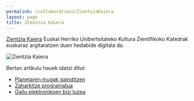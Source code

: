 ```yaml
---
permalink: /collaborations/ZientziaKaiera
layout: page
title: Zientzia Kaiera
---
```

[Zientzia Kaiera](https://zientziakaiera.eus/) Euskal Herriko Unibertsitateko Kultura Zientifikoko Katedrak euskaraz argitaratzen duen hedabide digitala da. 
 
![Zientzia Kaiera](https://zientziakaiera.eus/app/uploads/2013/09/logo-kz_twitter.png)
  
Bertan artikulu hauek idatzi ditut:
- [Planetaren mugak gainditzen](https://zientziakaiera.eus/2021/12/29/planetaren-mugak-gainditzen/)
- [Zaharkitze programatua](https://zientziakaiera.eus/2021/03/29/zaharkitze-programatua/)
- [Gailu elektronikoen bizi luzea](https://zientziakaiera.eus/2020/11/18/gailu-elektronikoen-bizi-luzea/)



